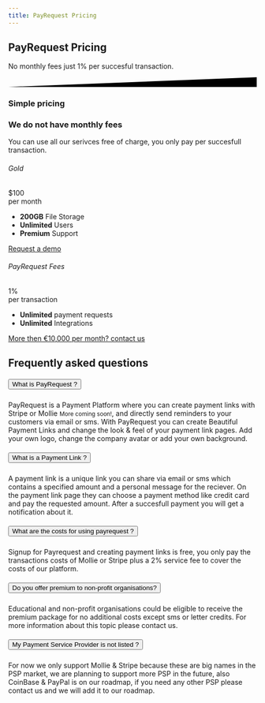 ```yaml
---
title: PayRequest Pricing
---
```


<div class="position-relative">
    <!-- Hero for FREE version -->
    <section class="section section-lg section-shaped">
        <!-- Background circles -->
        <div class="shape shape-style-self shape-primary">
            <span class="span-150"></span>
            <span class="span-50"></span>
            <span class="span-50"></span>
            <span class="span-75"></span>
            <span class="span-100"></span>
            <span class="span-75"></span>
            <span class="span-50"></span>
            <span class="span-100"></span>
            <span class="span-50"></span>
            <span class="span-100"></span>
        </div>
        <div class="container shape-container d-flex align-items-center">
            <div class="col px-0">
                <div class="row align-items-center justify-content-center">
                    <div class="col-lg-6 text-center">

<div class="icon icon-shape bg-gradient-white shadow rounded-circle mb-3"><i class="fa fa-euro-sign text-info"></i></div>
                        
 <h1 class="text-white">PayRequest Pricing </h1>
                        <p class="lead text-white">
                            No monthly fees just 1% per succesful transaction.
                        </p>
                        
 </div>
                </div>
            </div>
        </div>
        <!-- SVG separator -->
        <div class="separator separator-bottom separator-skew zindex-100">
            <svg x="0" y="0" viewBox="0 0 2560 100" preserveAspectRatio="none" version="1.1" xmlns="http://www.w3.org/2000/svg">
                <polygon class="fill-white" points="2560 0 2560 100 0 100"></polygon>
            </svg>
        </div>
    </section>
</div>





<section class="pricing-5" id="pricing-6" style="background-image: url('./assets/img/kit/pro/ill/bg_pricing5.svg');">
        <div class="container pt-5">

  <div class="row">
            <div class="col-lg-8 mx-auto text-center my-5">
              <h3 class="display-3">Simple pricing</h3>
            </div>
          </div>

 <div class="row">
            <div class="col-md-4 d-flex justify-content-center flex-column">
              <h3 class="display-3 mt-3">We do not have monthly fees</h3>
              
   <p class="lead mt-0">You can use all our serivces free of charge, you only pay per succesfull transaction.</p>
            </div>
   <div class="col-lg-7 col-md-8 ml-auto mr-auto">
              <div class="tab-content tab-space">
                <div class="tab-pane" id="personal">
                  <div class="row">
                    <div class="col-md-6">
                      <div class="card card-pricing bg-white border-0 text-center mb-4">
                        <div class="card-header bg-transparent">
                          <h6 class="text-uppercase ls-1 py-3 mb-0">Gold</h6>
                        </div>
                        <div class="card-body">
                          <div class="display-2">$100</div>
                          <span>per month</span>
                          <ul class="list-unstyled my-4">
                            <li class="align-items-center">
                              <b class="text-primary">200GB</b> <span>File Storage</span>
                            </li>
                            <li class="align-items-center">
                              <b class="text-primary">Unlimited</b> <span>Users</span>
                            </li>
                            <li class="align-items-center">
                              <b class="text-primary">Premium</b> <span>Support</span>
                            </li>
                          </ul>
                        </div>
                        <div class="card-footer bg-transparent">
                          <a href="#!">Request a demo</a>
                        </div>
                      </div>
                    </div>
                  
  </div>
</div>
  <div class="tab-pane active" id="commercial">
                  <div class="row">
                    <div class="col-md-8">
                      <div class="card card-pricing bg-white border-0 text-center mb-4">
                        <div class="card-header bg-transparent">
                          <h6 class="text-uppercase ls-1 py-3 mb-0">PayRequest Fees</h6>
                        </div>
                        <div class="card-body">
                          <div class="display-2">1%</div>
                          <span>per transaction</span>
                          <ul class="list-unstyled my-4">
                            <li class="align-items-center">
                              <b class="text-primary">Unlimited</b> <span>payment requests</span>
                            </li>
                            <li class="align-items-center">
                              <b class="text-primary">Unlimited</b> <span> Integrations </span>
                            </li>
                            
  </ul>
                        </div>
                        <div class="card-footer bg-transparent">
                          <a href="https://payrequest.io/about">More then €10,000 per month? contact us</a>
                        </div>
                      </div>
                    </div>
                    
 </div>
                </div>
              </div>
            </div>
          </div>
        </div>
 </section>



<div class="accordion-1">
    <div class="container">
        <div class="row">
            <div class="col-md-6 mx-auto text-center">
                <h2 class="title mb-3 mt-5">Frequently asked questions</h2>
            </div>
        </div>
        <div class="row">
            <div class="col-md-12 ml-auto">
                <div class="accordion" id="accordionExample">
                    <div class="card">
                        <div class="card-header" id="headingOne">
                            <h5 class="mb-0">
                                <button class="btn btn-link w-100 text-primary text-left" type="button" data-toggle="collapse" data-target="#collapseOne" aria-expanded="true" aria-controls="collapseOne">
                                    What is PayRequest ?
                                    <i class="ni ni-bold-down float-right pt-1"></i>
                                </button>
                            </h5>
                        </div>
                        <div id="collapseOne" class="collapse show" aria-labelledby="headingOne" data-parent="#accordionExample" style="">
                            <div class="card-body opacity-8">
                                
   PayRequest is a Payment Platform where you can create payment links with Stripe or Mollie <small>More coming soon!</small>, and directly send reminders to your customers via email or sms.
   With PayRequest you can create Beautiful Payment Links and change the look & feel of your payment link pages. Add your own logo, change the company avatar or add your own background.                      
  </div>
                        </div>
                    </div>
                    <div class="card">
                        <div class="card-header" id="headingTwo">
                            <h5 class="mb-0">
                                <button class="btn btn-link w-100 text-primary text-left collapsed" type="button" data-toggle="collapse" data-target="#collapseTwo" aria-expanded="false" aria-controls="collapseTwo">
                                    What is a Payment Link ?
                                    <i class="ni ni-bold-down float-right pt-1"></i>
                                </button>
                            </h5>
                        </div>
                        <div id="collapseTwo" class="collapse" aria-labelledby="headingTwo" data-parent="#accordionExample">
                            <div class="card-body opacity-8">
                                A payment link is a unique link you can share via email or sms which contains a specified amount and a personal message for the reciever. On the payment link page they can choose a payment method like credit card and pay the requested amount. After a succesfull payment you will get a notification about it.
                            </div>
                        </div>
                    </div>
                    <div class="card">
                        <div class="card-header" id="headingThree">
                            <h5 class="mb-0">
                                <button class="btn btn-link w-100 text-primary text-left collapsed" type="button" data-toggle="collapse" data-target="#collapseThree" aria-expanded="false" aria-controls="collapseThree">
                                    What are the costs for using payrequest ?
                                    <i class="ni ni-bold-down float-right pt-1"></i>
                                </button>
                            </h5>
                        </div>
                        <div id="collapseThree" class="collapse" aria-labelledby="headingThree" data-parent="#accordionExample">
                            <div class="card-body opacity-8">
                                Signup for Payrequest and creating payment links is free, you only pay the transactions costs of Mollie or Stripe plus a 2% service fee to cover the costs of our platform.
                            </div>
                        </div>
                    </div>
                    <div class="card">
                        <div class="card-header" id="headingFive">
                            <h5 class="mb-0">
                                <button class="btn btn-link w-100 text-primary text-left collapsed" type="button"
                                        data-toggle="collapse" data-target="#collapseFive" aria-expanded="false"
                                        aria-controls="collapseFive">
                                    Do you offer premium to non-profit organisations?
                                    <i class="ni ni-bold-down float-right pt-1"></i>
                                </button>
                            </h5>
                        </div>
                        <div id="collapseFive" class="collapse" aria-labelledby="headingFive" data-parent="#accordionExample">
                            <div class="card-body opacity-8">
                                Educational and non-profit organisations could be eligible to receive the premium package for no additional costs except sms or letter credits.
                                For more information about this topic please contact us.
                            </div>
                        </div>
                    </div>
                    <div class="card">
                        <div class="card-header" id="headingFour">
                            <h5 class="mb-0">
                                <button class="btn btn-link w-100 text-primary text-left" type="button" data-toggle="collapse" data-target="#collapseFour" aria-controls="collapseFour">
                                    My Payment Service Provider is not listed ?
                                    <i class="ni ni-bold-down float-right pt-1"></i>
                                </button>
                            </h5>
                        </div>
                        <div id="collapseFour" class="collapse" aria-labelledby="headingFour" data-parent="#accordionExample">
                            <div class="card-body opacity-8">
                                For now we only support Mollie &amp; Stripe because these are big names in the PSP market, we are planning to support more PSP in the future, also CoinBase & PayPal is on our roadmap, if you need any other PSP please contact us and we will add it to our roadmap.
                            </div>
                        </div>
                    </div>
                
 </div>
            </div>
        </div>
    </div>
</div>

